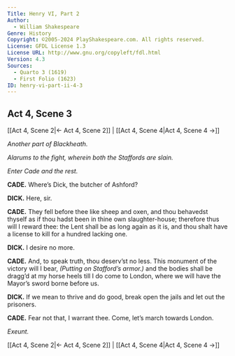 ```yaml
---
Title: Henry VI, Part 2
Author: 
  - William Shakespeare
Genre: History
Copyright: ©2005-2024 PlayShakespeare.com. All rights reserved.
License: GFDL License 1.3
License URL: http://www.gnu.org/copyleft/fdl.html
Version: 4.3
Sources:
  - Quarto 3 (1619)
  - First Folio (1623)
ID: henry-vi-part-ii-4-3
---
```


## Act 4, Scene 3
[[Act 4, Scene 2|← Act 4, Scene 2]] | [[Act 4, Scene 4|Act 4, Scene 4 →]]

*Another part of Blackheath.*

*Alarums to the fight, wherein both the Staffords are slain.*

*Enter Cade and the rest.*

**CADE.**
Where’s Dick, the butcher of Ashford?

**DICK.**
Here, sir.

**CADE.**
They fell before thee like sheep and oxen, and thou behavedst thyself as if thou hadst been in thine own slaughter-house; therefore thus will I reward thee: the Lent shall be as long again as it is, and thou shalt have a license to kill for a hundred lacking one.

**DICK.**
I desire no more.

**CADE.**
And, to speak truth, thou deserv’st no less. This monument of the victory will I bear,
*(Putting on Stafford’s armor.)*
and the bodies shall be dragg’d at my horse heels till I do come to London, where we will have the Mayor’s sword borne before us.

**DICK.**
If we mean to thrive and do good, break open the jails and let out the prisoners.

**CADE.**
Fear not that, I warrant thee. Come, let’s march towards London.

*Exeunt.*

[[Act 4, Scene 2|← Act 4, Scene 2]] | [[Act 4, Scene 4|Act 4, Scene 4 →]]
